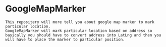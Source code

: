 # GoogleMapMarker
    This repositery will more tell you about google map marker to mark particular location.
    GoogleMapMarker will mark particular location based on address so basically you should have to convert address into LatLng and then you will have to place the marker to particular position.
